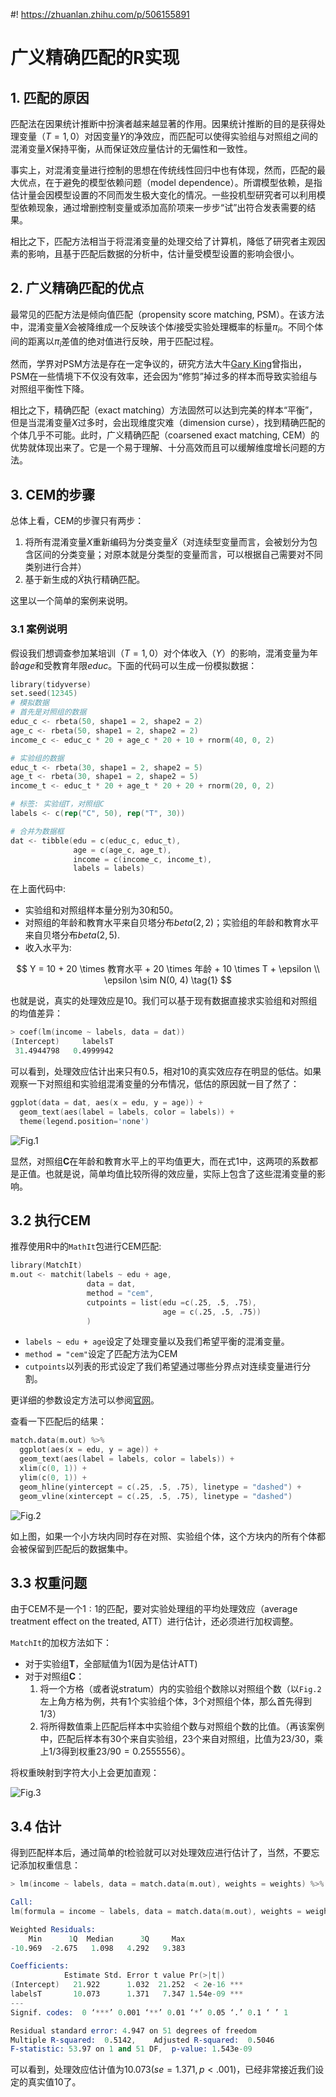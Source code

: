 #! https://zhuanlan.zhihu.com/p/506155891
# 广义精确匹配的R实现

## 1. 匹配的原因

匹配法在因果统计推断中扮演者越来越显著的作用。因果统计推断的目的是获得处理变量（$T=1, 0$）对因变量$Y$的净效应，而匹配可以使得实验组与对照组之间的混淆变量$X$保持平衡，从而保证效应量估计的无偏性和一致性。

事实上，对混淆变量进行控制的思想在传统线性回归中也有体现，然而，匹配的最大优点，在于避免的模型依赖问题（model dependence）。所谓模型依赖，是指估计量会因模型设置的不同而发生极大变化的情况。一些投机型研究者可以利用模型依赖现象，通过增删控制变量或添加高阶项来一步步“试”出符合发表需要的结果。

相比之下，匹配方法相当于将混淆变量的处理交给了计算机，降低了研究者主观因素的影响，且基于匹配后数据的分析中，估计量受模型设置的影响会很小。


## 2. 广义精确匹配的优点

最常见的匹配方法是倾向值匹配（propensity score matching, PSM）。在该方法中，混淆变量$X$会被降维成一个反映该个体$i$接受实验处理概率的标量$\pi_i$。不同个体间的距离以$\pi_i$差值的绝对值进行反映，用于匹配过程。

然而，学界对PSM方法是存在一定争议的，研究方法大牛[Gary King](https://gking.harvard.edu/files/gking/files/psnot.pdf)曾指出，PSM在一些情境下不仅没有效率，还会因为“修剪”掉过多的样本而导致实验组与对照组平衡性下降。

相比之下，精确匹配（exact matching）方法固然可以达到完美的样本“平衡”，但是当混淆变量$X$过多时，会出现维度灾难（dimension curse），找到精确匹配的个体几乎不可能。此时，广义精确匹配（coarsened exact matching, CEM）的优势就体现出来了。它是一个易于理解、十分高效而且可以缓解维度增长问题的方法。

## 3. CEM的步骤

总体上看，CEM的步骤只有两步：

1. 将所有混淆变量$X$重新编码为分类变量$\tilde X$（对连续型变量而言，会被划分为包含区间的分类变量；对原本就是分类型的变量而言，可以根据自己需要对不同类别进行合并）
2. 基于新生成的$\tilde X$执行精确匹配。

这里以一个简单的案例来说明。

### 3.1 案例说明

假设我们想调查参加某培训（$T=1, 0$）对个体收入（$Y$）的影响，混淆变量为年龄*age*和受教育年限*educ*。下面的代码可以生成一份模拟数据：

```S
library(tidyverse)
set.seed(12345)
# 模拟数据
# 首先是对照组的数据
educ_c <- rbeta(50, shape1 = 2, shape2 = 2)
age_c <- rbeta(50, shape1 = 2, shape2 = 2)
income_c <- educ_c * 20 + age_c * 20 + 10 + rnorm(40, 0, 2)

# 实验组的数据
educ_t <- rbeta(30, shape1 = 2, shape2 = 5)
age_t <- rbeta(30, shape1 = 2, shape2 = 5)
income_t <- educ_t * 20 + age_t * 20 + 20 + rnorm(20, 0, 2)

# 标签: 实验组T，对照组C
labels <- c(rep("C", 50), rep("T", 30))

# 合并为数据框
dat <- tibble(edu = c(educ_c, educ_t),
              age = c(age_c, age_t),
              income = c(income_c, income_t),
              labels = labels)
```

在上面代码中:

- 实验组和对照组样本量分别为$30$和$50$。
- 对照组的年龄和教育水平来自贝塔分布$beta(2,2)$；实验组的年龄和教育水平来自贝塔分布$beta(2,5)$.
- 收入水平为:

$$
Y = 10 + 20 \times 教育水平 + 20 \times 年龄 + 10 \times T + \epsilon \\
\epsilon \sim N(0, 4) \tag{1}
$$

也就是说，真实的处理效应是10。我们可以基于现有数据直接求实验组和对照组的均值差异：

```S
> coef(lm(income ~ labels, data = dat))
(Intercept)     labelsT 
 31.4944798   0.4999942 
```

可以看到，处理效应估计出来只有0.5，相对10的真实效应存在明显的低估。如果观察一下对照组和实验组混淆变量的分布情况，低估的原因就一目了然了：

```S
ggplot(data = dat, aes(x = edu, y = age)) +
  geom_text(aes(label = labels, color = labels)) +
  theme(legend.position='none')
```

![Fig.1](https://pic4.zhimg.com/80/v2-7b8693394c2fb750b2e51e0798d9dc9b.png)

显然，对照组**C**在年龄和教育水平上的平均值更大，而在式1中，这两项的系数都是正值。也就是说，简单均值比较所得的效应量，实际上包含了这些混淆变量的影响。

## 3.2 执行CEM

推荐使用R中的`MathIt`包进行CEM匹配:

```S
library(MatchIt)
m.out <- matchit(labels ~ edu + age, 
                 data = dat, 
                 method = "cem",
                 cutpoints = list(edu =c(.25, .5, .75),
                                  age = c(.25, .5, .75))
                 )
```

- `labels ~ edu + age`设定了处理变量以及我们希望平衡的混淆变量。
- `method = "cem"`设定了匹配方法为CEM
- `cutpoints`以列表的形式设定了我们希望通过哪些分界点对连续变量进行分割。

更详细的参数设定方法可以参阅[官网](https://kosukeimai.github.io/MatchIt/reference/method_cem.html)。

查看一下匹配后的结果：

```S
match.data(m.out) %>%
  ggplot(aes(x = edu, y = age)) +
  geom_text(aes(label = labels, color = labels)) +
  xlim(c(0, 1)) +
  ylim(c(0, 1)) +
  geom_hline(yintercept = c(.25, .5, .75), linetype = "dashed") +
  geom_vline(xintercept = c(.25, .5, .75), linetype = "dashed")
```

![Fig.2](https://pic4.zhimg.com/80/v2-233a783542e02a02203c14076a3c66b8.png)

如上图，如果一个小方块内同时存在对照、实验组个体，这个方块内的所有个体都会被保留到匹配后的数据集中。

## 3.3 权重问题

由于CEM不是一个$1:1$的匹配，要对实验处理组的平均处理效应（average treatment effect on the treated, ATT）进行估计，还必须进行加权调整。

`MatchIt`的加权方法如下：

- 对于实验组**T**，全部赋值为$1$(因为是估计ATT)
- 对于对照组**C**：
  1. 将一个方格（或者说stratum）内的实验组个数除以对照组个数（以`Fig.2`左上角方格为例，共有1个实验组个体，3个对照组个体，那么首先得到$1/3$）
  2. 将所得数值乘上匹配后样本中实验组个数与对照组个数的比值。（再该案例中，匹配后样本有30个来自实验组，23个来自对照组，比值为$23/30$，乘上$1/3$得到权重$23/90=0.2555556$）。

将权重映射到字符大小上会更加直观：

![Fig.3](https://pic4.zhimg.com/80/v2-7d130d17d7d035c935d263bec3523ede.png)

## 3.4 估计

得到匹配样本后，通过简单的t检验就可以对处理效应进行估计了，当然，不要忘记添加权重信息：

```S
> lm(income ~ labels, data = match.data(m.out), weights = weights) %>% summary()

Call:
lm(formula = income ~ labels, data = match.data(m.out), weights = weights)

Weighted Residuals:
    Min      1Q  Median      3Q     Max 
-10.969  -2.675   1.098   4.292   9.383 

Coefficients:
            Estimate Std. Error t value Pr(>|t|)    
(Intercept)   21.922      1.032  21.252  < 2e-16 ***
labelsT       10.073      1.371   7.347 1.54e-09 ***
---
Signif. codes:  0 ‘***’ 0.001 ‘**’ 0.01 ‘*’ 0.05 ‘.’ 0.1 ‘ ’ 1

Residual standard error: 4.947 on 51 degrees of freedom
Multiple R-squared:  0.5142,	Adjusted R-squared:  0.5046 
F-statistic: 53.97 on 1 and 51 DF,  p-value: 1.543e-09
```

可以看到，处理效应估计值为$10.073(se = 1.371, p <.001)$，已经非常接近我们设定的真实值10了。